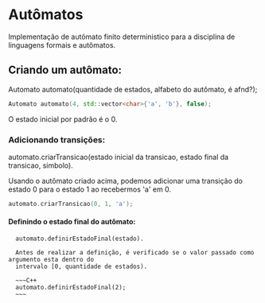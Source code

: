 # Autômatos

Implementação de autômato finito deterministico para a disciplina de linguagens formais e autômatos.

## Criando um autômato:
  Automato automato(quantidade de estados, alfabeto do autômato, é afnd?);
  ~~~C++
  Automato automato(4, std::vector<char>{'a', 'b'}, false);
  ~~~
  
  O estado inicial por padrão é o 0.
 
 ### Adicionando transições:
  automato.criarTransicao(estado inicial da transicao, estado final da transicao, simbolo).
  
  Usando o autômato criado acima, podemos adicionar uma transição do estado 0 para o estado 1 ao recebermos 'a' em 0.
  ~~~C++
  automato.criarTransicao(0, 1, 'a');
  ~~~
  
  #### Definindo o estado final do autômato:
  
      automato.definirEstadoFinal(estado).
    
      Antes de realizar a definição, é verificado se o valor passado como argumento esta dentro do 
      intervalo [0, quantidade de estados).
      
      ~~~C++
      automato.definirEstadoFinal(2);
      ~~~
